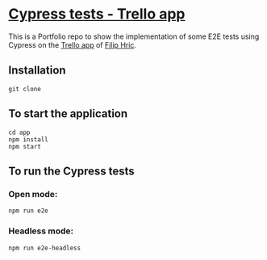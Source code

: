 # [Cypress tests - Trello app](https://github.com/filiphric/trelloapp)

This is a Portfolio repo to show the implementation of some E2E tests using Cypress on the [Trello app](https://github.com/filiphric/trelloapp) of [Filip Hric](https://github.com/filiphric). 

## Installation
`git clone `

## To start the application
`cd app` \
`npm install` \
`npm start`

## To run the Cypress tests
 ### Open mode: 
 `npm run e2e` 
 ### Headless mode: 
 `npm run e2e-headless`
